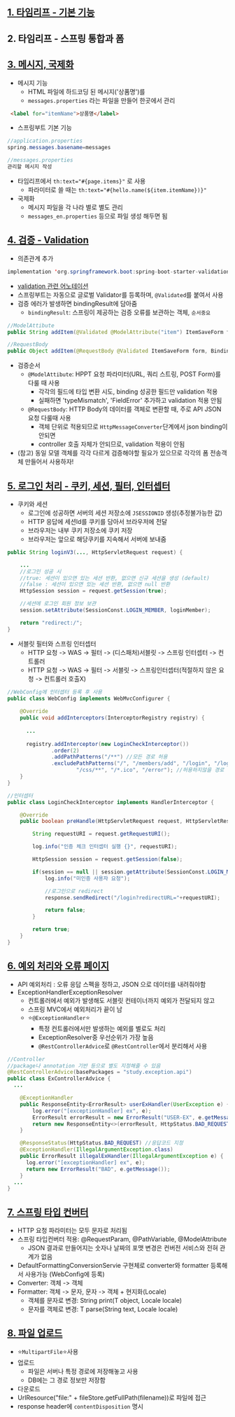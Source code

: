 ## [1. 타임리프 - 기본 기능](https://github.com/beeguriri/Selfstudy_Springboot/tree/main/mvc2/thymeleaf-basic)

## 2. 타임리프 - 스프링 통합과 폼

## [3. 메시지, 국제화](https://github.com/beeguriri/Selfstudy_Springboot/tree/main/mvc2/message)
- 메시지 기능
  - HTML 파일에 하드코딩 된 메시지('상품명')를 
  - `messages.properties` 라는 파일을 만들어 한곳에서 관리
```html
 <label for="itemName">상품명</label>
```
- 스프링부트 기본 기능
```java
//application.properties
spring.messages.basename=messages

//messages.properties 
관리할 메시지 작성
```
- 타임리프에서 `th:text="#{page.items}"` 로 사용
  - 파라미터로 쓸 때는 `th:text="#{hello.name(${item.itemName})}"`
- 국제화
  - 메시지 파일을 각 나라 별로 별도 관리
  - `messages_en.properties` 등으로 파일 생성 해두면 됨

## [4. 검증 - Validation](https://github.com/beeguriri/Selfstudy_Springboot/tree/main/mvc2/validation)
- 의존관계 추가
```java
implementation 'org.springframework.boot:spring-boot-starter-validation'
```
- [validation 관련 어노테이션](https://docs.jboss.org/hibernate/validator/6.2/reference/en-US/html_single/#validator-defineconstraints-spec)
- 스프링부트는 자동으로 글로벌 Validator를 등록하며, `@Validated`를 붙여서 사용
- 검증 에러가 발생하면 bindingResult에 담아줌
  - `bindingResult`: 스프링이 제공하는 검증 오류를 보관하는 객체, `순서중요`
```java
//ModelAttibute
public String addItem(@Validated @ModelAttribute("item") ItemSaveForm form, BindingResult bindingResult, ...

//RequestBody
public Object addItem(@RequestBody @Validated ItemSaveForm form, BindingResult bindingResult){ ...
```
- 검증순서
  - `@ModelAttibute`: HPPT 요청 파라미터(URL, 쿼리 스트링, POST Form)를 다룰 때 사용
    - 각각의 필드에 타입 변환 시도, binding 성공한 필드만 validation 적용
    - 실패하면 'typeMismatch', 'FieldError' 추가하고 validation 적용 안됨
  - `@RequestBody`: HTTP Body의 데이터를 객체로 변환할 때, 주로 API JSON 요청 다룰때 사용
    - 객체 단위로 적용되므로 `HttpMessageConverter`단계에서 json binding이 안되면 
    - controller 호출 자체가 안되므로, validation 적용이 안됨
- (참고) 동일 모델 객체를 각각 다르게 검증해야할 필요가 있으므로 각각의 폼 전송객체 만들어서 사용하자!

## [5. 로그인 처리 - 쿠키, 세션, 필터, 인터셉터](https://github.com/beeguriri/Selfstudy_Springboot/tree/main/mvc2/login)
- 쿠키와 세션
  - 로그인에 성공하면 서버의 세션 저장소에 `JSESSIONID` 생성(추정불가능한 값)
  - HTTP 응답에 세션Id를 쿠키를 담아서 브라우저에 전달
  - 브라우저는 내부 쿠키 저장소에 쿠키 저장
  - 브라우저는 앞으로 해당쿠키를 지속해서 서버에 보내줌
```java
public String loginV3(..., HttpServletRequest request) {

    ...
    //로그인 성공 시
    //true: 세션이 있으면 있는 세션 반환, 없으면 신규 세션을 생성 (default)
    //false : 세션이 있으면 있는 세션 반환, 없으면 null 반환
    HttpSession session = request.getSession(true);

    //세션에 로그인 회원 정보 보관
    session.setAttribute(SessionConst.LOGIN_MEMBER, loginMember);

    return "redirect:/";
}
```
- 서블릿 필터와 스프링 인터셉터
  - HTTP 요청 -> WAS -> 필터 -> (디스패처)서블릿 -> 스프링 인터셉터 -> 컨트롤러
  - HTTP 요청 -> WAS -> 필터 -> 서블릿 -> 스프링인터셉터(적절하지 않은 요청 -> 컨트롤러 호출X)
```java
//WebConfig에 인터셉터 등록 후 사용
public class WebConfig implements WebMvcConfigurer {
    
    @Override
    public void addInterceptors(InterceptorRegistry registry) {
      
      ...
      
      registry.addInterceptor(new LoginCheckInterceptor())
              .order(2)
              .addPathPatterns("/**") //모든 경로 허용
              .excludePathPatterns("/", "/members/add", "/login", "/logout",
                      "/css/**", "/*.ico", "/error"); //허용하지않을 경로
    }
}

//인터셉터
public class LoginCheckInterceptor implements HandlerInterceptor {

    @Override
    public boolean preHandle(HttpServletRequest request, HttpServletResponse response, Object handler) throws Exception {

        String requestURI = request.getRequestURI();

        log.info("인증 체크 인터셉터 실행 {}", requestURI);

        HttpSession session = request.getSession(false);

        if(session == null || session.getAttribute(SessionConst.LOGIN_MEMBER)==null) {
            log.info("미인증 사용자 요청");

            //로그인으로 redirect
            response.sendRedirect("/login?redirectURL="+requestURI);

            return false;
        }

        return true;
    }
}
```

## [6. 예외 처리와 오류 페이지](https://github.com/beeguriri/Selfstudy_Springboot/tree/main/mvc2/exception)
- API 예외처리 : 오류 응답 스펙을 정하고, JSON 으로 데이터를 내려줘야함
- ExceptionHandlerExceptionResolver
  - 컨트롤러에서 예외가 발생해도 서블릿 컨테이너까지 예외가 전달되지 않고
  - 스프링 MVC에서 예외처리가 끝이 남
  - ⭐`@ExceptionHandler`⭐
    - 특정 컨트롤러에서만 발생하는 예외를 별로도 처리
    - ExceptionResolver중 우선순위가 가장 높음
    - `@RestControllerAdvice`로 `@RestController`에서 분리해서 사용
```java
//Controller
//package나 annotation 기반 등으로 별도 지정해줄 수 있음
@RestControllerAdvice(basePackages = "study.exception.api")
public class ExControllerAdvice {
  ...

    @ExceptionHandler
    public ResponseEntity<ErrorResult> userExHandler(UserException e) {
        log.error("[exceptionHandler] ex", e);
        ErrorResult errorResult = new ErrorResult("USER-EX", e.getMessage());
        return new ResponseEntity<>(errorResult, HttpStatus.BAD_REQUEST);
    }

    @ResponseStatus(HttpStatus.BAD_REQUEST) //응답코드 지정
    @ExceptionHandler(IllegalArgumentException.class)
    public ErrorResult illegalExHandler(IllegalArgumentException e) {
      log.error("[exceptionHandler] ex", e);
      return new ErrorResult("BAD", e.getMessage());
    }
  ...
}
```
## [7. 스프링 타입 컨버터](https://github.com/beeguriri/Selfstudy_Springboot/tree/main/mvc2/typeconverter)
- HTTP 요청 파라미터는 모두 문자로 처리됨
- 스프링 타입컨버터 적용: @RequestParam, @PathVariable, @ModelAttribute
  - JSON 결과로 만들어지는 숫자나 날짜의 포맷 변경은 컨버전 서비스와 전혀 관계가 없음
- DefaultFormattingConversionServie 구현체로 converter와 formatter 등록해서 사용가능 (WebConfig에 등록)
- Converter: 객체 -> 객체
- Formatter: 객체 -> 문자, 문자 -> 객체 + 현지화(Locale)
  - 객체를 문자로 변경: String print(T object, Locale locale)
  - 문자를 객체로 변경: T parse(String text, Locale locale)

## [8. 파일 업로드](https://github.com/beeguriri/Selfstudy_Springboot/tree/main/mvc2/upload)
- ⭐`MultipartFile`⭐사용
- 업로드
  - 파일은 서버나 특정 경로에 저장해놓고 사용
  - DB에는 그 경로 정보만 저장함
-  다운로드
  - UrlResource("file:" + fileStore.getFullPath(filename))로 파일에 접근
  - response header에 `contentDisposition` 명시
